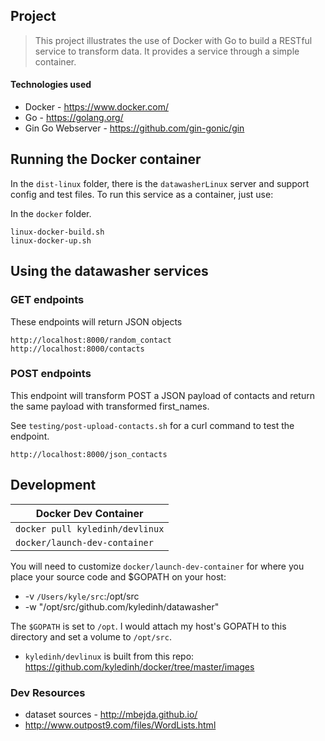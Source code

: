 ## Project
> This project illustrates the use of Docker with Go to build a RESTful service to transform data. It provides a service through a simple container.

#### Technologies used
* Docker - https://www.docker.com/
* Go - https://golang.org/
* Gin Go Webserver - https://github.com/gin-gonic/gin

## Running the Docker container
In the `dist-linux` folder, there is the `datawasherLinux` server and support config and test files. To run this service as a container, just use:

In the `docker` folder.
```
linux-docker-build.sh
linux-docker-up.sh
```
## Using the datawasher services

### GET endpoints
These endpoints will return JSON objects
```
http://localhost:8000/random_contact
http://localhost:8000/contacts
```

### POST endpoints
This endpoint will transform POST a JSON payload of contacts and return the same payload with transformed first_names.

See `testing/post-upload-contacts.sh` for a curl command to test the endpoint.
```
http://localhost:8000/json_contacts
```

## Development

| Docker Dev Container                        |
|---------------------------------------------|
| `docker pull kyledinh/devlinux`             |
| `docker/launch-dev-container`               |

You will need to customize `docker/launch-dev-container` for where you place your source code and $GOPATH on your host:
* -v `/Users/kyle/src`:/opt/src
* -w "/opt/src/github.com/kyledinh/datawasher"

The `$GOPATH` is set to `/opt`. I would attach my host's GOPATH to this directory and set a volume to `/opt/src`.

* `kyledinh/devlinux` is built from this repo: https://github.com/kyledinh/docker/tree/master/images

### Dev Resources
* dataset sources - http://mbejda.github.io/
* http://www.outpost9.com/files/WordLists.html
